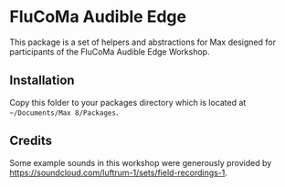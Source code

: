 # FluCoMa Audible Edge

This package is a set of helpers and abstractions for Max designed for participants of the FluCoMa Audible Edge Workshop.

## Installation

Copy this folder to your packages directory which is located at `~/Documents/Max 8/Packages`.

## Credits

Some example sounds in this workshop were generously provided by https://soundcloud.com/luftrum-1/sets/field-recordings-1. 
